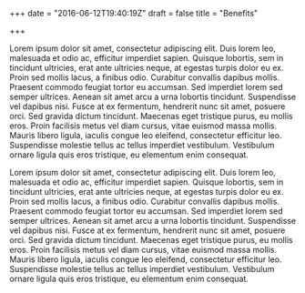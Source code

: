 +++
date = "2016-06-12T19:40:19Z"
draft = false
title = "Benefits"

+++
<div class="u-column u-column--hd9 u-column--md12">
  <div class="Information-info">
    <p>Lorem ipsum dolor sit amet, consectetur adipiscing elit. Duis lorem leo, malesuada et odio ac, efficitur imperdiet sapien. Quisque lobortis, sem in tincidunt ultricies, erat ante ultricies neque, at egestas turpis dolor eu ex. Proin sed mollis lacus, a finibus odio. Curabitur convallis dapibus mollis. Praesent commodo feugiat tortor eu accumsan. Sed imperdiet lorem sed semper ultrices. Aenean sit amet arcu a urna lobortis tincidunt. Suspendisse vel dapibus nisi. Fusce at ex fermentum, hendrerit nunc sit amet, posuere orci. Sed gravida dictum tincidunt. Maecenas eget tristique purus, eu mollis eros. Proin facilisis metus vel diam cursus, vitae euismod massa mollis. Mauris libero ligula, iaculis congue leo eleifend, consectetur efficitur leo. Suspendisse molestie tellus ac tellus imperdiet vestibulum. Vestibulum ornare ligula quis eros tristique, eu elementum enim consequat.</p>
    <p>Lorem ipsum dolor sit amet, consectetur adipiscing elit. Duis lorem leo, malesuada et odio ac, efficitur imperdiet sapien. Quisque lobortis, sem in tincidunt ultricies, erat ante ultricies neque, at egestas turpis dolor eu ex. Proin sed mollis lacus, a finibus odio. Curabitur convallis dapibus mollis. Praesent commodo feugiat tortor eu accumsan. Sed imperdiet lorem sed semper ultrices. Aenean sit amet arcu a urna lobortis tincidunt. Suspendisse vel dapibus nisi. Fusce at ex fermentum, hendrerit nunc sit amet, posuere orci. Sed gravida dictum tincidunt. Maecenas eget tristique purus, eu mollis eros. Proin facilisis metus vel diam cursus, vitae euismod massa mollis. Mauris libero ligula, iaculis congue leo eleifend, consectetur efficitur leo. Suspendisse molestie tellus ac tellus imperdiet vestibulum. Vestibulum ornare ligula quis eros tristique, eu elementum enim consequat.</p>
  </div>
</div>
<div class="u-column u-column--hd3 u-column--md12">
  <div class="Information-info"></div>
</div>
